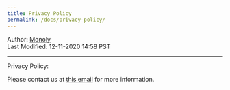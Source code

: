 ```yaml
---
title: Privacy Policy
permalink: /docs/privacy-policy/
---
```

Author: <a href="mailto:admin@monoly.com">Monoly</a>
<br>
Last Modified: 12-11-2020 14:58 PST
<br>

----
Privacy Policy:

Please contact us at <a href="mailto:admin@monoly.com">this email</a> for more information. 